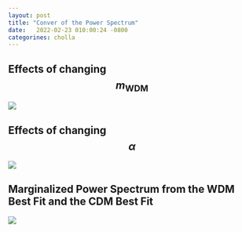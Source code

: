 ```yaml
---
layout: post
title: "Conver of the Power Spectrum"
date:   2022-02-23 010:00:24 -0800
categorines: cholla
---
```


## Effects of changing $$m_\mathrm{WDM}$$

<img src="{{ site.url }}assets/images/extended_wdm_grid/pk_convergence_simulations.png">



## Effects of changing $$\alpha$$

<img src="{{ site.url }}assets/images/extended_wdm_grid/pk_convergence_interpolated_alpha.png">


## Marginalized Power Spectrum from the WDM Best Fit and the CDM Best Fit
<img src="{{ site.url }}assets/images/wdm_paper/flux_ps_wdm.png">
